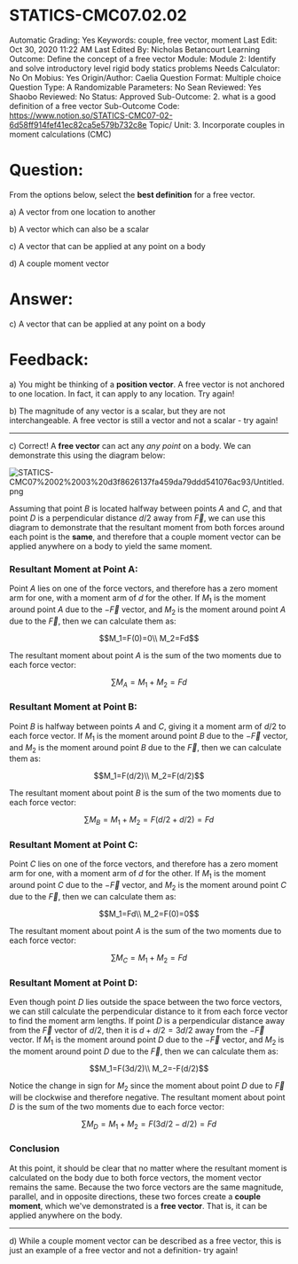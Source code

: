# STATICS-CMC07.02.02

Automatic Grading: Yes
Keywords: couple, free vector, moment
Last Edit: Oct 30, 2020 11:22 AM
Last Edited By: Nicholas Betancourt
Learning Outcome: Define the concept of a free vector
Module: Module 2: Identify and solve introductory level rigid body statics problems
Needs Calculator: No
On Mobius: Yes
Origin/Author: Caelia
Question Format: Multiple choice
Question Type: A
Randomizable Parameters: No
Sean Reviewed: Yes
Shaobo Reviewed: No
Status: Approved
Sub-Outcome: 2. what is a good definition of a free vector
Sub-Outcome Code: https://www.notion.so/STATICS-CMC07-02-6d58ff914fef41ec82ca5e579b732c8e
Topic/ Unit: 3. Incorporate couples in moment calculations (CMC)

# Question:

From the options below, select the **best definition** for a free vector.

a) A vector from one location to another

b) A vector which can also be a scalar

c) A vector that can be applied at any point on a body

d) A couple moment vector

# Answer:

c) A vector that can be applied at any point on a body

# Feedback:

a) You might be thinking of a **position vector**. A free vector is not anchored to one location. In fact, it can apply to any location. Try again!

b) The magnitude of any vector is a scalar, but they are not interchangeable. A free vector is still a vector and not a scalar - try again!

---

c) Correct! A **free vector** can act any *any point* on a body. We can demonstrate this using the diagram below:

![STATICS-CMC07%2002%2003%20d3f8626137fa459da79ddd541076ac93/Untitled.png](STATICS-CMC07%2002%2003%20d3f8626137fa459da79ddd541076ac93/Untitled.png)

Assuming that point $B$ is located halfway between points $A$ and $C$, and that point $D$ is a perpendicular distance $d/2$ away from $\overrightarrow{F}$, we can use this diagram to demonstrate that the resultant moment from both forces around each point is the **same**, and therefore that a couple moment vector can be applied anywhere on a body to yield the same moment. 

### **Resultant Moment at Point A:**

Point $A$ lies on one of the force vectors, and therefore has a zero moment arm for one, with a moment arm of $d$ for the other. If $M_1$ is the moment around point $A$ due to the $-\overrightarrow{F}$ vector, and $M_2$ is the moment around point $A$ due to the $\overrightarrow{F}$, then we can calculate them as:

$$M_1=F(0)=0\\
M_2=Fd$$

The resultant moment about point $A$ is the sum of the two moments due to each force vector:

$$\sum M_A=M_1+M_2=Fd$$

### **Resultant Moment at Point B:**

Point $B$ is halfway between points $A$ and $C$, giving it a moment arm of $d/2$ to each force vector. If $M_1$ is the moment around point $B$ due to the $-\overrightarrow{F}$ vector, and $M_2$ is the moment around point $B$ due to the $\overrightarrow{F}$, then we can calculate them as:

$$M_1=F(d/2)\\
M_2=F(d/2)$$

The resultant moment about point $B$ is the sum of the two moments due to each force vector:

$$\sum M_B=M_1+M_2=F(d/2+d/2)=Fd$$

### **Resultant Moment at Point C:**

Point $C$ lies on one of the force vectors, and therefore has a zero moment arm for one, with a moment arm of $d$ for the other. If $M_1$ is the moment around point $C$ due to the $-\overrightarrow{F}$ vector, and $M_2$ is the moment around point $C$ due to the $\overrightarrow{F}$, then we can calculate them as:

$$M_1=Fd\\
M_2=F(0)=0$$

The resultant moment about point $A$ is the sum of the two moments due to each force vector:

$$\sum M_C=M_1+M_2=Fd$$

### **Resultant Moment at Point D:**

Even though point $D$ lies outside the space between the two force vectors, we can still calculate the perpendicular distance to it from each force vector to find the moment arm lengths. If point $D$ is a perpendicular distance away from the $\overrightarrow{F}$ vector of $d/2$, then it is $d+d/2=3d/2$ away from the $-\overrightarrow{F}$ vector. If $M_1$ is the moment around point $D$ due to the $-\overrightarrow{F}$ vector, and $M_2$ is the moment around point $D$ due to the $\overrightarrow{F}$, then we can calculate them as:

$$M_1=F(3d/2)\\
M_2=-F(d/2)$$

Notice the change in sign for $M_2$ since the moment about point $D$ due to $\overrightarrow{F}$ will be clockwise and therefore negative. The resultant moment about point $D$ is the sum of the two moments due to each force vector:

$$\sum M_D=M_1+M_2=F(3d/2-d/2)=Fd$$

### Conclusion

At this point, it should be clear that no matter where the resultant moment is calculated on the body due to both force vectors, the moment vector remains the same. Because the two force vectors are the same magnitude, parallel, and in opposite directions, these two forces create a **couple moment**, which we've demonstrated is a **free vector**. That is, it can be applied anywhere on the body. 

---

d) While a couple moment vector can be described as a free vector, this is just an example of a free vector and not a definition- try again!